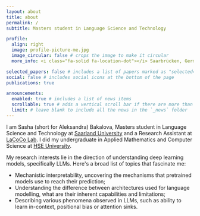 ```yaml
---
layout: about
title: about
permalink: /
subtitle: Masters student in Language Science and Technology

profile:
  align: right
  image: profile-picture-me.jpg
  image_circular: false # crops the image to make it circular
  more_info: <i class="fa-solid fa-location-dot"></i> Saarbrücken, Germany

selected_papers: false # includes a list of papers marked as "selected={true}"
social: false # includes social icons at the bottom of the page
publications: true

announcements:
  enabled: true # includes a list of news items
  scrollable: true # adds a vertical scroll bar if there are more than 3 news items
  limit: # leave blank to include all the news in the `_news` folder
---
```


I am Sasha (short for Aleksandra) Bakalova, Masters student in Language Science and Technology at [Saarland University](https://www.uni-saarland.de/en/home.html) and a Research Assistant at [LaCoCo Lab](https://lacoco-lab.github.io/home/). I did my undergraduate in Applied Mathematics and Computer Science at [HSE University](https://www.hse.ru/en/).

My research interests lie in the direction of understanding deep learning models, specifically LLMs. Here's a broad list of topics that fascinate me:
- Mechanistic interpretability, uncovering the mechanisms that pretrained models use to reach their prediction;
- Understanding the difference between architectures used for language modelling, what are their inherent capabilities and limitations;
- Describing various phenomena observed in LLMs, such as ability to learn in-context, positional bias or attention sinks.